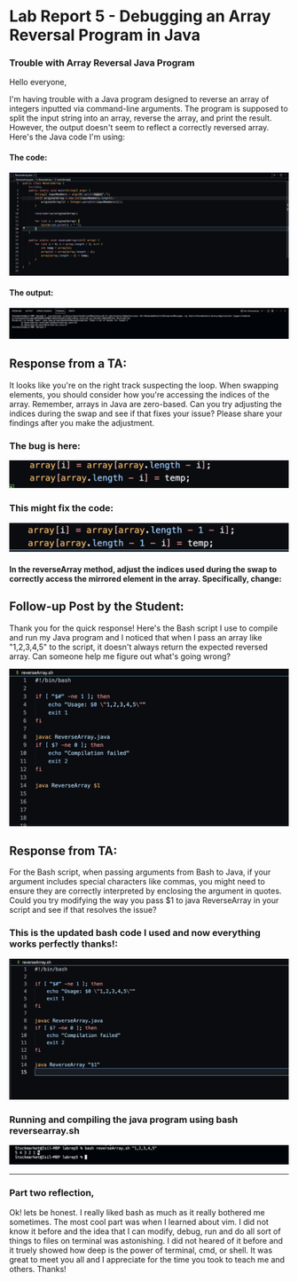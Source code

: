 # Lab Report 5 - Debugging an Array Reversal Program in Java



### Trouble with Array Reversal Java Program


Hello everyone,

I'm having trouble with a Java program designed to reverse an array of integers inputted via command-line arguments. The program is supposed to split the input string into an array, reverse the array, and print the result. However, the output doesn't seem to reflect a correctly reversed array. Here's the Java code I'm using:

#### The code:
![Screenshot 1](originalcode.png)

#### The output:
![Screenshot 2](output.png)


## Response from a TA:

It looks like you're on the right track suspecting the loop. When swapping elements, you should consider how you're accessing the indices of the array. Remember, arrays in Java are zero-based. Can you try adjusting the indices during the swap and see if that fixes your issue? Please share your findings after you make the adjustment.
### The bug is here:
![Screenshot 3](buggy.png)

### This might fix the code:
![Screenshot 4](fixed.png)

#### In the reverseArray method, adjust the indices used during the swap to correctly access the mirrored element in the array. Specifically, change:


## Follow-up Post by the Student:
Thank you for the quick response! Here's the Bash script I use to compile and run my Java program and I noticed that when I pass an array like "1,2,3,4,5" to the script, it doesn't always return the expected reversed array. Can someone help me figure out what's going wrong?

![Screenshot 4.1](buggybash.png)



## Response from TA:

For the Bash script, when passing arguments from Bash to Java, if your argument includes special characters like commas, you might need to ensure they are correctly interpreted by enclosing the argument in quotes. Could you try modifying the way you pass $1 to java ReverseArray in your script and see if that resolves the issue?


### This is the updated bash code I used and now everything works perfectly thanks!:

![Screenshot 5](bashcode.png)

### Running and compiling the java program using bash reversearray.sh

![Screenshot 6](reverarraybash.png)


--------------------
### Part two reflection,

Ok! lets be honest. I really liked bash as much as it really bothered me sometimes. The most cool part was when I learned about vim. I did not know it before and the idea that I can modify, debug, run and do all sort of things to files on terminal was astonishing. I did not heared of it before and it truely showed how deep is the power of terminal, cmd, or shell. 
It was great to meet you all and I appreciate for the time you took to teach me and others. Thanks!





